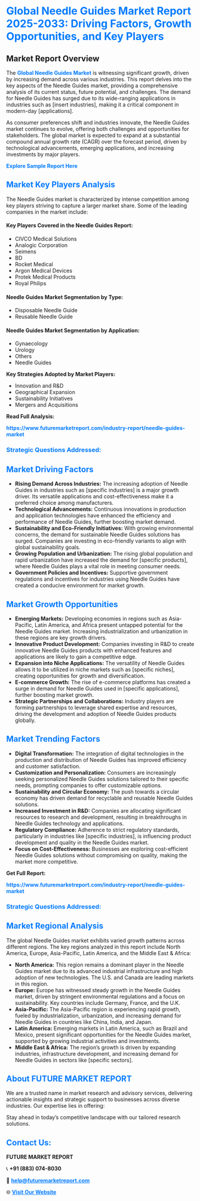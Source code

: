 <h1 style="color: #007BFF;">Global Needle Guides Market Report 2025-2033: Driving Factors, Growth Opportunities, and Key Players</h1>

<section id="overview">
<h2>Market Report Overview</h2>
<p>The <a href="https://www.futuremarketreport.com/industry-report/needle-guides-market" style="color: #007BFF; text-decoration: none;"><strong>Global Needle Guides Market</strong></a> is witnessing significant growth, driven by increasing demand across various industries. This report delves into the key aspects of the Needle Guides market, providing a comprehensive analysis of its current status, future potential, and challenges. The demand for Needle Guides has surged due to its wide-ranging applications in industries such as [insert industries], making it a critical component in modern-day [applications].</p>
<p>As consumer preferences shift and industries innovate, the Needle Guides market continues to evolve, offering both challenges and opportunities for stakeholders. The global market is expected to expand at a substantial compound annual growth rate (CAGR) over the forecast period, driven by technological advancements, emerging applications, and increasing investments by major players.</p>
</section>

<section id="overview">
<p><a href="https://www.futuremarketreport.com/request-sample/reportId=122528" style="color: #007BFF; text-decoration: none;"><strong>Explore Sample Report Here</strong></a></p>
</section>

<section id="key-players">
<h2 style="color: #007BFF;">Market Key Players Analysis</h2>
<p>The Needle Guides market is characterized by intense competition among key players striving to capture a larger market share. Some of the leading companies in the market include:</p>
<h4>Key Players Covered in the Needle Guides Report:</h4>
<ul><li>CIVCO Medical Solutions</li><li>Analogic Corporation</li><li>Seimens</li><li>BD</li><li>Rocket Medical</li><li>Argon Medical Devices</li><li>Protek Medical Products</li><li>Royal Philips</li></ul>
<h4>Needle Guides Market Segmentation by Type:</h4>
<ul><li>Disposable Needle Guide</li><li>Reusable Needle Guide</li></ul>

<h4>Needle Guides Market Segmentation by Application:</h4>
<ul><li>Gynaecology</li><li>Urology</li><li>Others</li><li>Needle Guides</li></ul>
<p><strong>Key Strategies Adopted by Market Players:</strong></p>
<ul>
<li>Innovation and R&D</li>
<li>Geographical Expansion</li>
<li>Sustainability Initiatives</li>
<li>Mergers and Acquisitions</li>
</ul>
</section>

<section>
<p><strong>Read Full Analysis: </strong></p><a href="https://www.futuremarketreport.com/industry-report/needle-guides-market" style="color: #007BFF; text-decoration: none;"><strong>https://www.futuremarketreport.com/industry-report/needle-guides-market</strong></a>
<h3 style="color: #007BFF;">Strategic Questions Addressed:</h3>
</section>

<section id="driving-factors">
<h2 style="color: #007BFF;">Market Driving Factors</h2>
<ul>
<li><strong>Rising Demand Across Industries:</strong> The increasing adoption of Needle Guides in industries such as [specific industries] is a major growth driver. Its versatile applications and cost-effectiveness make it a preferred choice among manufacturers.</li>
<li><strong>Technological Advancements:</strong> Continuous innovations in production and application technologies have enhanced the efficiency and performance of Needle Guides, further boosting market demand.</li>
<li><strong>Sustainability and Eco-Friendly Initiatives:</strong> With growing environmental concerns, the demand for sustainable Needle Guides solutions has surged. Companies are investing in eco-friendly variants to align with global sustainability goals.</li>
<li><strong>Growing Population and Urbanization:</strong> The rising global population and rapid urbanization have increased the demand for [specific products], where Needle Guides plays a vital role in meeting consumer needs.</li>
<li><strong>Government Policies and Incentives:</strong> Supportive government regulations and incentives for industries using Needle Guides have created a conducive environment for market growth.</li>
</ul>
</section>

<section id="growth-opportunities">
<h2 style="color: #007BFF;">Market Growth Opportunities</h2>
<ul>
<li><strong>Emerging Markets:</strong> Developing economies in regions such as Asia-Pacific, Latin America, and Africa present untapped potential for the Needle Guides market. Increasing industrialization and urbanization in these regions are key growth drivers.</li>
<li><strong>Innovative Product Development:</strong> Companies investing in R&D to create innovative Needle Guides products with enhanced features and applications are likely to gain a competitive edge.</li>
<li><strong>Expansion into Niche Applications:</strong> The versatility of Needle Guides allows it to be utilized in niche markets such as [specific niches], creating opportunities for growth and diversification.</li>
<li><strong>E-commerce Growth:</strong> The rise of e-commerce platforms has created a surge in demand for Needle Guides used in [specific applications], further boosting market growth.</li>
<li><strong>Strategic Partnerships and Collaborations:</strong> Industry players are forming partnerships to leverage shared expertise and resources, driving the development and adoption of Needle Guides products globally.</li>
</ul>
</section>

<section id="trending-factors">
<h2 style="color: #007BFF;">Market Trending Factors</h2>
<ul>
<li><strong>Digital Transformation:</strong> The integration of digital technologies in the production and distribution of Needle Guides has improved efficiency and customer satisfaction.</li>
<li><strong>Customization and Personalization:</strong> Consumers are increasingly seeking personalized Needle Guides solutions tailored to their specific needs, prompting companies to offer customizable options.</li>
<li><strong>Sustainability and Circular Economy:</strong> The push towards a circular economy has driven demand for recyclable and reusable Needle Guides solutions.</li>
<li><strong>Increased Investment in R&D:</strong> Companies are allocating significant resources to research and development, resulting in breakthroughs in Needle Guides technology and applications.</li>
<li><strong>Regulatory Compliance:</strong> Adherence to strict regulatory standards, particularly in industries like [specific industries], is influencing product development and quality in the Needle Guides market.</li>
<li><strong>Focus on Cost-Effectiveness:</strong> Businesses are exploring cost-efficient Needle Guides solutions without compromising on quality, making the market more competitive.</li>
</ul>
</section>

<section>
<p><strong>Get Full Report: </strong></p><a href="https://www.futuremarketreport.com/industry-report/needle-guides-market" style="color: #007BFF; text-decoration: none;"><strong>https://www.futuremarketreport.com/industry-report/needle-guides-market</strong></a>
<h3 style="color: #007BFF;">Strategic Questions Addressed:</h3>
</section>


<section id="regional-analysis">
<h2 style="color: #007BFF;">Market Regional Analysis</h2>
<p>The global Needle Guides market exhibits varied growth patterns across different regions. The key regions analyzed in this report include North America, Europe, Asia-Pacific, Latin America, and the Middle East & Africa:</p>
<ul>
<li><strong>North America:</strong> This region remains a dominant player in the Needle Guides market due to its advanced industrial infrastructure and high adoption of new technologies. The U.S. and Canada are leading markets in this region.</li>
<li><strong>Europe:</strong> Europe has witnessed steady growth in the Needle Guides market, driven by stringent environmental regulations and a focus on sustainability. Key countries include Germany, France, and the U.K.</li>
<li><strong>Asia-Pacific:</strong> The Asia-Pacific region is experiencing rapid growth, fueled by industrialization, urbanization, and increasing demand for Needle Guides in countries like China, India, and Japan.</li>
<li><strong>Latin America:</strong> Emerging markets in Latin America, such as Brazil and Mexico, present significant opportunities for the Needle Guides market, supported by growing industrial activities and investments.</li>
<li><strong>Middle East & Africa:</strong> The region’s growth is driven by expanding industries, infrastructure development, and increasing demand for Needle Guides in sectors like [specific sectors].</li>
</ul>
</section>

<footer>
<h2 style="color: #007BFF;">About FUTURE MARKET REPORT</h2>
<p>We are a trusted name in market research and advisory services, delivering actionable insights and strategic support to businesses across diverse industries. Our expertise lies in offering:</p>

<p>Stay ahead in today’s competitive landscape with our tailored research solutions.</p>

<h2 style="color: #007BFF;">Contact Us:</h2>
<p><strong>FUTURE MARKET REPORT</strong></p>
<p>📞 <strong>+91 (883) 074-8030</strong></p>
<p>📧 <strong><a href="mailto:help@futuremarketreport.com" style="color: #007BFF;">help@futuremarketreport.com</a></strong></p>
<p>🌐 <strong><a href="https://www.futuremarketreport.com/" style="color: #007BFF;">Visit Our Website</a></strong></p>
</footer>